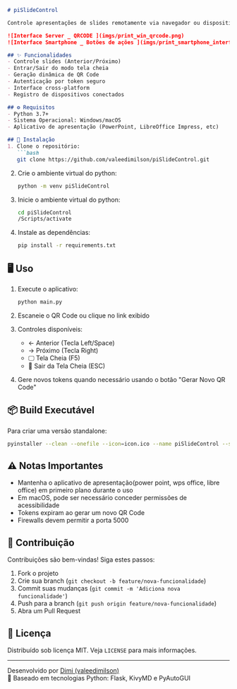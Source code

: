 ```markdown
# piSlideControl

Controle apresentações de slides remotamente via navegador ou dispositivo móvel, utilizando um QR Code ou link seguro com autenticação por token.

![Interface Server _ QRCODE ](imgs/print_win_qrcode.png)
![Interface Smartphone _ Botões de ações ](imgs/print_smartphone_interface.png)

## ✨ Funcionalidades
- Controle slides (Anterior/Próximo)
- Entrar/Sair do modo tela cheia
- Geração dinâmica de QR Code
- Autenticação por token seguro
- Interface cross-platform
- Registro de dispositivos conectados

## ⚙️ Requisitos
- Python 3.7+
- Sistema Operacional: Windows/macOS
- Aplicativo de apresentação (PowerPoint, LibreOffice Impress, etc)

## 🚀 Instalação
1. Clone o repositório:
   ```bash
   git clone https://github.com/valeedimilson/piSlideControl.git
   ```

2. Crie o ambiente virtual do python:
   ```bash
   python -m venv piSlideControl
   ```

3. Inicie o ambiente virtual do python:
   ```bash
   cd piSlideControl
   /Scripts/activate
   ```   

4. Instale as dependências:
   ```bash
   pip install -r requirements.txt
   ```

## 🖥️ Uso
1. Execute o aplicativo:
   ```bash
   python main.py
   ```

2. Escaneie o QR Code ou clique no link exibido

3. Controles disponíveis:
   - ← Anterior (Tecla Left/Space)
   - → Próximo (Tecla Right)
   - 🖵 Tela Cheia (F5)
   - 🚪 Sair da Tela Cheia (ESC)

4. Gere novos tokens quando necessário usando o botão "Gerar Novo QR Code"

## 📦 Build Executável
Para criar uma versão standalone:
```bash
pyinstaller --clean --onefile --icon=icon.ico --name piSlideControl --strip main.py --add-data "icon.ico;."
```

## ⚠️ Notas Importantes
- Mantenha o aplicativo de apresentação(power point, wps office, libre office) em primeiro plano durante o uso
- Em macOS, pode ser necessário conceder permissões de acessibilidade
- Tokens expiram ao gerar um novo QR Code
- Firewalls devem permitir a porta 5000

## 🤝 Contribuição
Contribuições são bem-vindas! Siga estes passos:
1. Fork o projeto
2. Crie sua branch (`git checkout -b feature/nova-funcionalidade`)
3. Commit suas mudanças (`git commit -m 'Adiciona nova funcionalidade'`)
4. Push para a branch (`git push origin feature/nova-funcionalidade`)
5. Abra um Pull Request

## 📄 Licença
Distribuído sob licença MIT. Veja `LICENSE` para mais informações.

---
Desenvolvido por [Dimi (valeedimilson)](https://github.com/valeedimilson)  
🔗 Baseado em tecnologias Python: Flask, KivyMD e PyAutoGUI
```